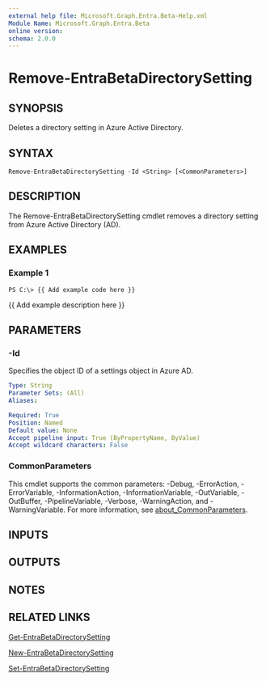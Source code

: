 ```yaml
---
external help file: Microsoft.Graph.Entra.Beta-Help.xml
Module Name: Microsoft.Graph.Entra.Beta
online version:
schema: 2.0.0
---
```


# Remove-EntraBetaDirectorySetting

## SYNOPSIS
Deletes a directory setting in Azure Active Directory.

## SYNTAX

```
Remove-EntraBetaDirectorySetting -Id <String> [<CommonParameters>]
```

## DESCRIPTION
The Remove-EntraBetaDirectorySetting cmdlet removes a directory setting from Azure Active Directory (AD).

## EXAMPLES

### Example 1
```
PS C:\> {{ Add example code here }}
```

{{ Add example description here }}

## PARAMETERS



### -Id
Specifies the object ID of a settings object in Azure AD.

```yaml
Type: String
Parameter Sets: (All)
Aliases:

Required: True
Position: Named
Default value: None
Accept pipeline input: True (ByPropertyName, ByValue)
Accept wildcard characters: False
```

### CommonParameters
This cmdlet supports the common parameters: -Debug, -ErrorAction, -ErrorVariable, -InformationAction, -InformationVariable, -OutVariable, -OutBuffer, -PipelineVariable, -Verbose, -WarningAction, and -WarningVariable. For more information, see [about_CommonParameters](https://go.microsoft.com/fwlink/?LinkID=113216).

## INPUTS

## OUTPUTS

## NOTES

## RELATED LINKS

[Get-EntraBetaDirectorySetting]()

[New-EntraBetaDirectorySetting]()

[Set-EntraBetaDirectorySetting]()

